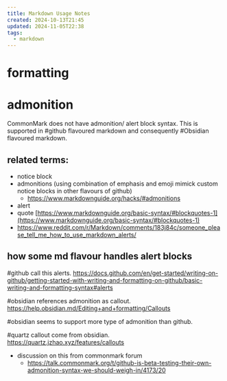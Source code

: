 ```yaml
---
title: Markdown Usage Notes
created: 2024-10-13T21:45
updated: 2024-11-05T22:38
tags:
  - markdown
---
```


# formatting



# admonition
CommonMark does not have admonition/ alert block syntax. This is supported in #github flavoured markdown and consequently #Obsidian flavoured markdown.


## related terms:
- notice block
- admonitions (using combination of emphasis and emoji mimick custom notice blocks in other flavours of github)
  - https://www.markdownguide.org/hacks/#admonitions
- alert
- quote [https://www.markdownguide.org/basic-syntax/#blockquotes-1](https://www.markdownguide.org/basic-syntax/#blockquotes-1)
- https://www.reddit.com/r/Markdown/comments/183j84c/someone_please_tell_me_how_to_use_markdown_alerts/


## how some md flavour handles alert blocks

#github call this alerts. https://docs.github.com/en/get-started/writing-on-github/getting-started-with-writing-and-formatting-on-github/basic-writing-and-formatting-syntax#alerts

#obsidian references admonition as callout. https://help.obsidian.md/Editing+and+formatting/Callouts

#obsidian seems to support more type of admonition than github. 

#quartz callout come from obsidian. https://quartz.jzhao.xyz/features/callouts

- discussion on this from commonmark forum
  - https://talk.commonmark.org/t/github-is-beta-testing-their-own-admonition-syntax-we-should-weigh-in/4173/20

